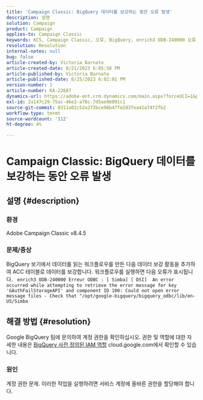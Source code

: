 ```yaml
---
title: 'Campaign Classic: BigQuery 데이터를 보강하는 동안 오류 발생'
description: 설명
solution: Campaign
product: Campaign
applies-to: Campaign Classic
keywords: KCS, Campaign Classic, 오류, BigQuery, enrich3 ODB-240000 오류 ODBC
resolution: Resolution
internal-notes: null
bug: false
article-created-by: Victoria Barnato
article-created-date: 8/21/2023 6:05:58 PM
article-published-by: Victoria Barnato
article-published-date: 8/25/2023 6:02:01 PM
version-number: 1
article-number: KA-22687
dynamics-url: https://adobe-ent.crm.dynamics.com/main.aspx?forceUCI=1&pagetype=entityrecord&etn=knowledgearticle&id=7d771c5f-4d40-ee11-bdf3-6045bd0065b6
exl-id: 2a147c29-75ac-46e2-a78c-7d5ae96091c1
source-git-commit: 0311a02c52a273bce96b47fe2d3fea41a74f2fb2
workflow-type: tm+mt
source-wordcount: '112'
ht-degree: 4%

---
```


# Campaign Classic: BigQuery 데이터를 보강하는 동안 오류 발생

## 설명 {#description}


### 환경

Adobe Campaign Classic v8.4.5



### 문제/증상

BigQuery 보기에서 데이터를 읽는 워크플로우를 만든 다음 데이터 보강 활동을 추가하여 ACC 테이블로 데이터를 보강합니다. 워크플로우를 실행하면 다음 오류가 표시됩니다.  
`enrich3 ODB-240000 Erreur ODBC : [ Simba] [ DSI]  An error occurred while attempting to retrieve the error message for key 'GAuthFailStorageAPI' and component ID 100: Could not open error message files - Check that "/opt/google-bigquery/bigquery_odbc/lib/en-US/Simba`


## 해결 방법 {#resolution}


Google BigQuery 팀에 문의하여 계정 권한을 확인하십시오. 권한 및 역할에 대한 자세한 내용은 [BigQuery 사전 정의된 IAM 역할](https://cloud.google.com/bigquery/docs/access-control#bigquery) cloud.google.com에서 확인할 수 있습니다.

### <b>원인</b>

계정 권한 문제. 이러한 작업을 실행하려면 서비스 계정에 올바른 권한을 할당해야 합니다.
